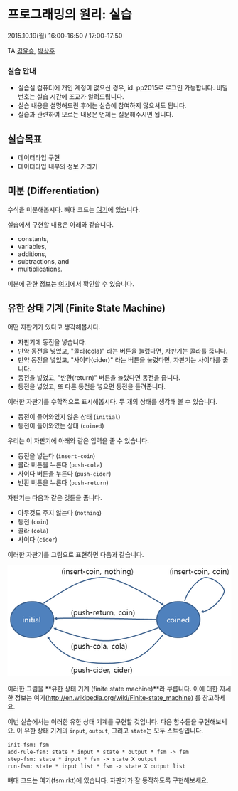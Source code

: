 # 프로그래밍의 원리: 실습 #

2015.10.19(월) 16:00-16:50 / 17:00-17:50

TA [김윤승](http://sf.snu.ac.kr/yoonseung.kim), [박상훈](http://sf.snu.ac.kr/sanghoon.park)

### 실습 안내 ###

* 실습실 컴퓨터에 개인 계정이 없으신 경우, id: pp2015로 로그인 가능합니다. 비밀번호는 실습 시간에 조교가 알려드립니다.
* 실습 내용을 설명해드린 후에는 실습에 참여하지 않으셔도 됩니다.
* 실습과 관련하여 모르는 내용은 언제든 질문해주시면 됩니다.

## 실습목표 ##

+ 데이터타입 구현
+ 데이터타입 내부의 정보 가리기

## 미분 (Differentiation) ##

수식을 미분해봅시다. 뼈대 코드는 [여기](differentiate.rkt)에 있습니다.

실습에서 구현할 내용은 아래와 같습니다.

+ constants,
+ variables,
+ additions,
+ subtractions, and
+ multiplications.

미분에 관한 정보는 [여기](http://en.wikipedia.org/wiki/Differentiation)에서 확인할 수 있습니다.

## 유한 상태 기계 (Finite State Machine) ##

어떤 자판기가 있다고 생각해봅시다.

+ 자판기에 동전을 넣습니다.
+ 만약 동전을 넣었고, "콜라(cola)" 라는 버튼을 눌렀다면, 자판기는 콜라를 줍니다.
+ 만약 동전을 넣었고, "사이다(cider)" 라는 버튼을 눌렀다면, 자판기는 사이다를 줍니다.
+ 동전을 넣었고, "반환(return)" 버튼을 눌렀다면 동전을 줍니다.
+ 동전을 넣었고, 또 다른 동전을 넣으면 동전을 돌려줍니다.

이러한 자판기를 수학적으로 표시해봅시다. 두 개의 상태를 생각해 볼 수 있습니다.

+ 동전이 들어와있지 않은 상태 (```initial```)
+ 동전이 들어와있는 상태 (```coined```)

우리는 이 자판기에 아래와 같은 입력을 줄 수 있습니다.

+ 동전을 넣는다 (```insert-coin```)
+ 콜라 버튼을 누른다 (```push-cola```)
+ 사이다 버튼을 누른다 (```push-cider```)
+ 반환 버튼을 누른다 (```push-return```)

자판기는 다음과 같은 것들을 줍니다.

+ 아무것도 주지 않는다 (```nothing```)
+ 동전 (```coin```)
+ 콜라 (```cola```)
+ 사이다 (```cider```)

이러한 자판기를 그림으로 표현하면 다음과 같습니다.

![fsm](fsm.png)

이러한 그림을 **유한 상태 기계 (finite state machine)**라 부릅니다. 이에 대한 자세한 정보는 여기(http://en.wikipedia.org/wiki/Finite-state_machine) 를 참고하세요.

이번 실습에서는 이러한 유한 상태 기계를 구현할 것입니다. 다음 함수들을 구현해보세요. 이 유한 상태 기계의 ```input```, ```output```, 그리고 ```state```는 모두 스트링입니다.

```racket
init-fsm: fsm
add-rule-fsm: state * input * state * output * fsm -> fsm
step-fsm: state * input * fsm -> state X output
run-fsm: state * input list * fsm -> state X output list
```

뼈대 코드는 여기(fsm.rkt)에 있습니다. 자판기가 잘 동작하도록 구현해보세요.
